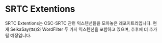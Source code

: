 # SRTC Extentions

SRTC Extentions는 OSC-SRTC 관련 익스텐션들을 모아놓은 레포지트리입니다. 현재 SeikaSay(tts)와 WordFilter 두 가지 익스텐션을 포함하고 있으며, 추후에 더 추가될 예정입니다.
